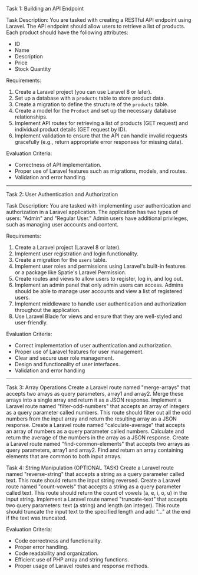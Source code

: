 Task 1: Building an API Endpoint

Task Description:
You are tasked with creating a RESTful API endpoint using Laravel. The API endpoint should allow users to retrieve a list of products. Each product should have the following attributes:

-   ID
-   Name
-   Description
-   Price
-   Stock Quantity

Requirements:

1. Create a Laravel project (you can use Laravel 8 or later).
2. Set up a database with a `products` table to store product data.
3. Create a migration to define the structure of the `products` table.
4. Create a model for the `Product` and set up the necessary database relationships.
5. Implement API routes for retrieving a list of products (GET request) and individual product details (GET request by ID).
6. Implement validation to ensure that the API can handle invalid requests gracefully (e.g., return appropriate error responses for missing data).

Evaluation Criteria:

-   Correctness of API implementation.
-   Proper use of Laravel features such as migrations, models, and routes.
-   Validation and error handling.

---

Task 2: User Authentication and Authorization

Task Description:
You are tasked with implementing user authentication and authorization in a Laravel application. The application has two types of users: "Admin" and "Regular User." Admin users have additional privileges, such as managing user accounts and content.

Requirements:

1. Create a Laravel project (Laravel 8 or later).
2. Implement user registration and login functionality.
3. Create a migration for the `users` table.
4. Implement user roles and permissions using Laravel's built-in features or a package like Spatie's Laravel Permission.
5. Create routes and views to allow users to register, log in, and log out.
6. Implement an admin panel that only admin users can access. Admins should be able to manage user accounts and view a list of registered users.
7. Implement middleware to handle user authentication and authorization throughout the application.
8. Use Laravel Blade for views and ensure that they are well-styled and user-friendly.

Evaluation Criteria:

-   Correct implementation of user authentication and authorization.
-   Proper use of Laravel features for user management.
-   Clear and secure user role management.
-   Design and functionality of user interfaces.
-   Validation and error handling

---

Task 3: Array Operations
Create a Laravel route named "merge-arrays" that accepts two arrays as query parameters, array1 and array2. Merge these arrays into a single array and return it as a JSON response.
Implement a Laravel route named "filter-odd-numbers" that accepts an array of integers as a query parameter called numbers. This route should filter out all the odd numbers from the input array and return the resulting array as a JSON response.
Create a Laravel route named "calculate-average" that accepts an array of numbers as a query parameter called numbers. Calculate and return the average of the numbers in the array as a JSON response.
Create a Laravel route named "find-common-elements" that accepts two arrays as query parameters, array1 and array2. Find and return an array containing elements that are common to both input arrays.

Task 4: String Manipulation (OPTIONAL TASK)
Create a Laravel route named "reverse-string" that accepts a string as a query parameter called text. This route should return the input string reversed.
Create a Laravel route named "count-vowels" that accepts a string as a query parameter called text. This route should return the count of vowels (a, e, i, o, u) in the input string.
Implement a Laravel route named "truncate-text" that accepts two query parameters: text (a string) and length (an integer). This route should truncate the input text to the specified length and add "..." at the end if the text was truncated.

Evaluation Criteria:

-   Code correctness and functionality.
-   Proper error handling.
-   Code readability and organization.
-   Efficient use of PHP array and string functions.
-   Proper usage of Laravel routes and response methods.
